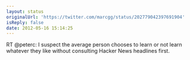 ```yaml
---
layout: status
originalUrl: 'https://twitter.com/marcgg/status/202779042397691904'
isReply: false
date: 2012-05-16 15:14:25
---
```


RT @peterc: I suspect the average person chooses to learn or not learn whatever they like without consulting Hacker News headlines first.
